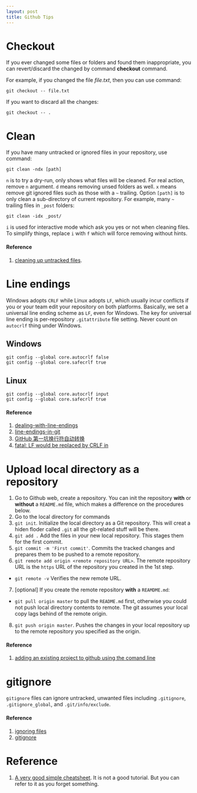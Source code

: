 ```yaml
---
layout: post
title: Github Tips
---
```


# Checkout
If you ever changed some files or folders and found them inappropriate, you can revert/discard the changed by command <strong>checkout</strong> command.

For example, if you changed the file *file.txt*, then you can use command:

    git checkout -- file.txt

If you want to discard all the changes:

    git checkout -- .

# Clean
If you have many untracked or ignored files in your repository, use command:

    git clean -ndx [path]

`n` is to try a dry-run, only shows what files will be cleaned. For real action, remove `n` argument. `d` means removing unsed folders as well. `x` means remove git ignored files such as those with a `~` trailing. Option `[path]` is to only clean a sub-directory of current repository. For example, many `~` trailing files in `_post` folders:

    git clean -idx _post/

`i` is used for interactive mode which ask you yes or not when cleaning files. To simplify things, replace `i` with `f` which will force removing without hints.

#### Reference
1. [cleaning up untracked files](http://gitready.com/beginner/2009/01/16/cleaning-up-untracked-files.html).

# Line endings
Windows adopts `CRLF` while Linux adopts `LF`, which usually incur conflicts if you or your team edit your repository on both platforms. Basically, we set a universal line ending scheme as `LF`, even for Windows. The key for universal line ending is per-repository `.gitattribute` file setting. Never count on `autocrlf` thing under Windows.

## Windows
```
git config --global core.autocrlf false
git config --global core.safecrlf true
```

## Linux
```
git config --global core.autocrlf input
git config --global core.safecrlf true
```

#### Reference
1. [dealing-with-line-endings](https://help.github.com/articles/dealing-with-line-endings/#platform-all)
2. [line-endings-in-git](https://github.com/ninehills/blog.ninehills.info/blob/master/2012-5-line-endings-in-git.md)
3. [GitHub 第一坑换行符自动转换](http://blog.csdn.net/leonzhouwei/article/details/8933605#t0)
4. [fatal: LF would be replaced by CRLF in](http://stackoverflow.com/questions/15467507/trying-to-commit-git-files-but-getting-fatal-lf-would-be-replaced-by-crlf-in)

# Upload local directory as a repository

1. Go to Github web, create a repository. You can init the repository **with** or **without** a `README.md` file, which makes a difference on the procedures below.
2. Go to the local directory for commands
1. `git init`. Initialize the local directory as a Git repository. This will creat a hiden floder called `.git` all the git-related stuff will be there.
2. `git add .` Add the files in your new local repository. This stages them for the first commit.
5. `git commit -m 'First commit'`. Commits the tracked changes and prepares them to be pushed to a remote repository.
6. `git remote add origin <remote repository URL>`. The remote repository URL is the `https` URL of the repository you created in the 1st step.
  - `git remote -v` Verifies the new remote URL.
7. [optional] If you create the remote repository **with** a `REAMDME.md`:
  - `git pull origin master` to pull the `README.md` first, otherwise you could not push local directory contents to remote. The git assumes your local copy lags behind of the remote origin.
8. `git push origin master`. Pushes the changes in your local repository up to the remote repository you specified as the origin.

#### Reference
1. [adding an existing project to github using the comand line](https://help.github.com/articles/adding-an-existing-project-to-github-using-the-command-line/)

# gitignore

`gitignore` files can ignore untracked, unwanted files including `.gitignore`, `.gitignore_global`, and `.git/info/exclude`.

#### Reference
1. [ignoring files](https://help.github.com/articles/ignoring-files/)
2. [gitignore](http://git-scm.com/docs/gitignore)

# Reference
1. [A very good simple cheatsheet](http://rogerdudler.github.io/git-guide/). It is not a good tutorial. But you can refer to it as you forget something.
